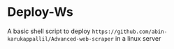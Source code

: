 # Deploy-Ws

A basic shell script to deploy `https://github.com/abin-karukappallil/Advanced-web-scraper` in a linux server 